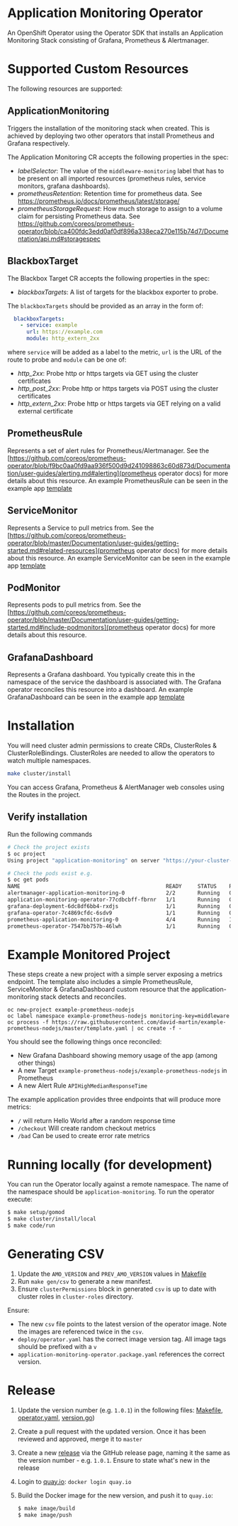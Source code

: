 # Application Monitoring Operator

An OpenShift Operator using the Operator SDK that installs an Application Monitoring Stack consisting of Grafana, Prometheus & Alertmanager.

# Supported Custom Resources

The following resources are supported:

## ApplicationMonitoring
Triggers the installation of the monitoring stack when created. This is achieved by deploying two other operators that install Prometheus and Grafana respectively.

The Application Monitoring CR accepts the following properties in the spec:

* *labelSelector*: The value of the `middleware-monitoring` label that has to be present on all imported resources (prometheus rules, service monitors, grafana dashboards).
* *prometheusRetention*: Retention time for prometheus data. See https://prometheus.io/docs/prometheus/latest/storage/
* *prometheusStorageRequest*: How much storage to assign to a volume claim for persisting Prometheus data. See https://github.com/coreos/prometheus-operator/blob/ca400fdc3edd0af0df896a338eca270e115b74d7/Documentation/api.md#storagespec



## BlackboxTarget
The Blackbox Target CR accepts the following properties in the spec:

* *blackboxTargets*: A list of targets for the blackbox exporter to probe.

The `blackboxTargets` should be provided as an array in the form of:

```yaml
  blackboxTargets:
    - service: example
      url: https://example.com
      module: http_extern_2xx
```

where `service` will be added as a label to the metric, `url` is the URL of the route to probe and `module` can be one of:

* *http_2xx*: Probe http or https targets via GET using the cluster certificates
* *http_post_2xx*: Probe http or https targets via POST using the cluster certificates
* *http_extern_2xx*: Probe http or https targets via GET relying on a valid external certificate

## PrometheusRule

Represents a set of alert rules for Prometheus/Alertmanager. See the [https://github.com/coreos/prometheus-operator/blob/f9bc0aa0fd9aa936f500d9d241098863c60d873d/Documentation/user-guides/alerting.md#alerting](prometheus operator docs) for more details about this resource.
An example PrometheusRule can be seen in the example app [template](https://github.com/david-martin/example-prometheus-nodejs/blob/d647b83116519b650e00401f04c8868280c47778/template.yaml#L92-L111)


## ServiceMonitor

Represents a Service to pull metrics from. See the [https://github.com/coreos/prometheus-operator/blob/master/Documentation/user-guides/getting-started.md#related-resources](prometheus operator docs) for more details about this resource.
An example ServiceMonitor can be seen in the example app [template](https://github.com/david-martin/example-prometheus-nodejs/blob/d647b83116519b650e00401f04c8868280c47778/template.yaml#L79-L91)

## PodMonitor

Represents pods to pull metrics from. See the [https://github.com/coreos/prometheus-operator/blob/master/Documentation/user-guides/getting-started.md#include-podmonitors](prometheus operator docs) for more details about this resource.

## GrafanaDashboard

Represents a Grafana dashboard. You typically create this in the namespace of the service the dashboard is associated with.
The Grafana operator reconciles this resource into a dashboard.
An example GrafanaDashboard can be seen in the example app [template](https://github.com/david-martin/example-prometheus-nodejs/blob/d647b83116519b650e00401f04c8868280c47778/template.yaml#L112-L734)

# Installation

You will need cluster admin permissions to create CRDs, ClusterRoles & ClusterRoleBindings.
ClusterRoles are needed to allow the operators to watch multiple namespaces.

```bash
make cluster/install
```
You can access Grafana, Prometheus & AlertManager web consoles using the Routes in the project.

## Verify installation
Run the following commands
```bash
# Check the project exists
$ oc project
Using project "application-monitoring" on server "https://your-cluster-ip:8443"

# Check the pods exist e.g.
$ oc get pods
NAME                                              READY     STATUS    RESTARTS   AGE
alertmanager-application-monitoring-0             2/2       Running   0          1h
application-monitoring-operator-77cdbcbff-fbrnr   1/1       Running   0          1h
grafana-deployment-6dc8df6bb4-rxdjs               1/1       Running   0          49m
grafana-operator-7c4869cfdc-6sdv9                 1/1       Running   0          1h
prometheus-application-monitoring-0               4/4       Running   1          36m
prometheus-operator-7547bb757b-46lwh              1/1       Running   0          1h
``` 

# Example Monitored Project

These steps create a new project with a simple server exposing a metrics endpoint.
The template also includes a simple PrometheusRule, ServiceMonitor & GrafanaDashboard custom resource that the application-monitoring stack detects and reconciles.

```
oc new-project example-prometheus-nodejs
oc label namespace example-prometheus-nodejs monitoring-key=middleware
oc process -f https://raw.githubusercontent.com/david-martin/example-prometheus-nodejs/master/template.yaml | oc create -f -
```

You should see the following things once reconciled:

* New Grafana Dashboard showing memory usage of the app (among other things)
* A new Target `example-prometheus-nodejs/example-prometheus-nodejs` in Prometheus
* A new Alert Rule `APIHighMedianResponseTime`

The example application provides three endpoints that will produce more metrics:

* `/` will return Hello World after a random response time
* `/checkout` Will create random checkout metrics
* `/bad` Can be used to create error rate metrics

# Running locally (for development)

You can run the Operator locally against a remote namespace. The name of the namespace should be `application-monitoring`. To run the operator execute:

```sh
$ make setup/gomod
$ make cluster/install/local
$ make code/run
```

# Generating CSV

1. Update the `AMO_VERSION` and `PREV_AMO_VERSION` values in [Makefile](https://github.com/integr8ly/application-monitoring-operator/blob/master/Makefile#L17)
2. Run `make gen/csv` to generate a new manifest. 
3. Ensure `clusterPermissions` block in generated `csv` is up to date with cluster roles in `cluster-roles` directory.

Ensure: 
 * The new `csv`  file points to the latest version of the operator image. Note the images are referenced twice in the `csv`.
 * `deploy/operator.yaml` has the correct image version tag. All image tags should be prefixed with a `v`
 * `application-monitoring-operator.package.yaml` references the correct version.

# Release

1. Update the version number (e.g. `1.0.1`) in the following files: [Makefile](https://github.com/integr8ly/application-monitoring-operator/blob/master/Makefile#L6), [operator.yaml](https://github.com/integr8ly/application-monitoring-operator/blob/master/deploy/operator.yaml#L18), [version.go](https://github.com/integr8ly/application-monitoring-operator/blob/master/version/version.go#L4]))
2. Create a pull request with the updated version. Once it has been reviewed and approved, merge it to `master`
3. Create a new [release](https://github.com/integr8ly/application-monitoring-operator/releases) via the GitHub release page, naming it the same as the version number - e.g. `1.0.1`. Ensure to state what's new in the release
4. Login to [quay.io](https://quay.io):  `docker login quay.io`
5. Build the Docker image for the new version, and push it to `quay.io`:

    ```sh
    $ make image/build
    $ make image/push
    ```